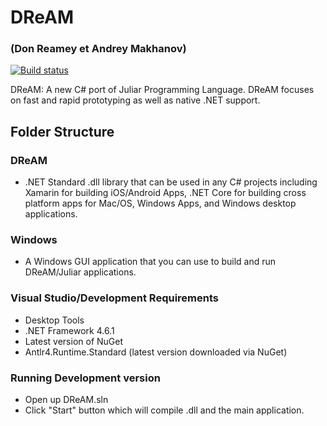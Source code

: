 # DReAM
### (Don Reamey et Andrey Makhanov)

[![Build status](https://ci.appveyor.com/api/projects/status/x8d6308cuevqm4of?svg=true)](https://ci.appveyor.com/project/TheAndreiM/dream)

DReAM: A new C# port of Juliar Programming Language. DReAM focuses on fast and rapid prototyping as well as native .NET support.




## Folder Structure

### DReAM
- .NET Standard .dll library that can be used in any C# projects including Xamarin for building iOS/Android Apps, .NET Core for building cross platform apps for Mac/OS, Windows Apps, and Windows desktop applications.

### Windows
- A Windows GUI application that you can use to build and run DReAM/Juliar applications.


### Visual Studio/Development Requirements

- Desktop Tools
- .NET Framework 4.6.1
- Latest version of NuGet
- Antlr4.Runtime.Standard (latest version downloaded via NuGet)

### Running Development version
- Open up DReAM.sln
- Click "Start" button which will compile .dll and the main application.